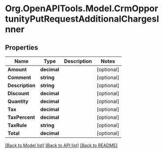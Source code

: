 # Org.OpenAPITools.Model.CrmOpportunityPutRequestAdditionalChargesInner

## Properties

Name | Type | Description | Notes
------------ | ------------- | ------------- | -------------
**Amount** | **decimal** |  | [optional] 
**Comment** | **string** |  | [optional] 
**Description** | **string** |  | [optional] 
**Discount** | **decimal** |  | [optional] 
**Quantity** | **decimal** |  | [optional] 
**Tax** | **decimal** |  | [optional] 
**TaxPercent** | **decimal** |  | [optional] 
**TaxRule** | **string** |  | [optional] 
**Total** | **decimal** |  | [optional] 

[[Back to Model list]](../README.md#documentation-for-models) [[Back to API list]](../README.md#documentation-for-api-endpoints) [[Back to README]](../README.md)


